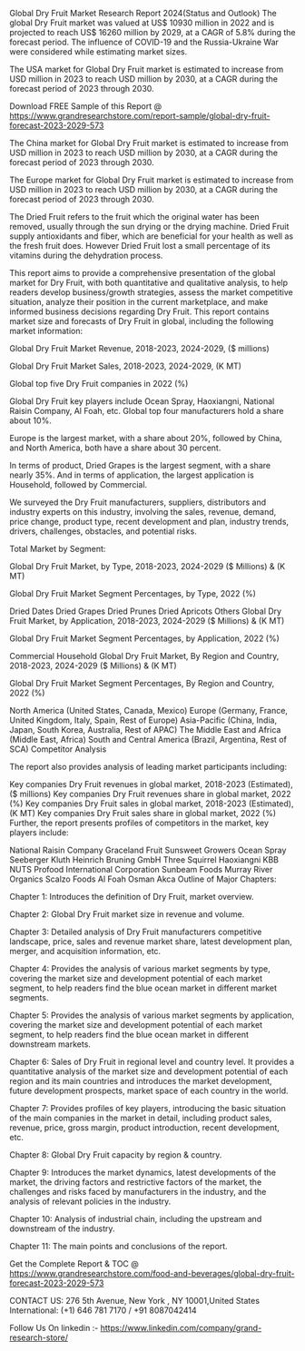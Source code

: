 Global Dry Fruit Market Research Report 2024(Status and Outlook)
The global Dry Fruit market was valued at US$ 10930 million in 2022 and is projected to reach US$ 16260 million by 2029, at a CAGR of 5.8% during the forecast period. The influence of COVID-19 and the Russia-Ukraine War were considered while estimating market sizes.

The USA market for Global Dry Fruit market is estimated to increase from USD million in 2023 to reach USD million by 2030, at a CAGR during the forecast period of 2023 through 2030.

Download FREE Sample of this Report @ https://www.grandresearchstore.com/report-sample/global-dry-fruit-forecast-2023-2029-573

The China market for Global Dry Fruit market is estimated to increase from USD million in 2023 to reach USD million by 2030, at a CAGR during the forecast period of 2023 through 2030.

The Europe market for Global Dry Fruit market is estimated to increase from USD million in 2023 to reach USD million by 2030, at a CAGR during the forecast period of 2023 through 2030.

The Dried Fruit refers to the fruit which the original water has been removed, usually through the sun drying or the drying machine. Dried Fruit supply antioxidants and fiber, which are beneficial for your health as well as the fresh fruit does. However Dried Fruit lost a small percentage of its vitamins during the dehydration process.

This report aims to provide a comprehensive presentation of the global market for Dry Fruit, with both quantitative and qualitative analysis, to help readers develop business/growth strategies, assess the market competitive situation, analyze their position in the current marketplace, and make informed business decisions regarding Dry Fruit. This report contains market size and forecasts of Dry Fruit in global, including the following market information:

Global Dry Fruit Market Revenue, 2018-2023, 2024-2029, ($ millions)

Global Dry Fruit Market Sales, 2018-2023, 2024-2029, (K MT)

Global top five Dry Fruit companies in 2022 (%)

Global Dry Fruit key players include Ocean Spray, Haoxiangni, National Raisin Company, Al Foah, etc. Global top four manufacturers hold a share about 10%.

Europe is the largest market, with a share about 20%, followed by China, and North America, both have a share about 30 percent.

In terms of product, Dried Grapes is the largest segment, with a share nearly 35%. And in terms of application, the largest application is Household, followed by Commercial.

We surveyed the Dry Fruit manufacturers, suppliers, distributors and industry experts on this industry, involving the sales, revenue, demand, price change, product type, recent development and plan, industry trends, drivers, challenges, obstacles, and potential risks.

Total Market by Segment:

Global Dry Fruit Market, by Type, 2018-2023, 2024-2029 ($ Millions) & (K MT)

Global Dry Fruit Market Segment Percentages, by Type, 2022 (%)

Dried Dates
Dried Grapes
Dried Prunes
Dried Apricots
Others
Global Dry Fruit Market, by Application, 2018-2023, 2024-2029 ($ Millions) & (K MT)

Global Dry Fruit Market Segment Percentages, by Application, 2022 (%)

Commercial
Household
Global Dry Fruit Market, By Region and Country, 2018-2023, 2024-2029 ($ Millions) & (K MT)

Global Dry Fruit Market Segment Percentages, By Region and Country, 2022 (%)

North America (United States, Canada, Mexico)
Europe (Germany, France, United Kingdom, Italy, Spain, Rest of Europe)
Asia-Pacific (China, India, Japan, South Korea, Australia, Rest of APAC)
The Middle East and Africa (Middle East, Africa)
South and Central America (Brazil, Argentina, Rest of SCA)
Competitor Analysis

The report also provides analysis of leading market participants including:

Key companies Dry Fruit revenues in global market, 2018-2023 (Estimated), ($ millions)
Key companies Dry Fruit revenues share in global market, 2022 (%)
Key companies Dry Fruit sales in global market, 2018-2023 (Estimated), (K MT)
Key companies Dry Fruit sales share in global market, 2022 (%)
Further, the report presents profiles of competitors in the market, key players include:

National Raisin Company
Graceland Fruit
Sunsweet Growers
Ocean Spray
Seeberger
Kluth
Heinrich Bruning GmbH
Three Squirrel
Haoxiangni
KBB NUTS
Profood International Corporation
Sunbeam Foods
Murray River Organics
Scalzo Foods
Al Foah
Osman Akca
Outline of Major Chapters:

Chapter 1: Introduces the definition of Dry Fruit, market overview.

Chapter 2: Global Dry Fruit market size in revenue and volume.

Chapter 3: Detailed analysis of Dry Fruit manufacturers competitive landscape, price, sales and revenue market share, latest development plan, merger, and acquisition information, etc.

Chapter 4: Provides the analysis of various market segments by type, covering the market size and development potential of each market segment, to help readers find the blue ocean market in different market segments.

Chapter 5: Provides the analysis of various market segments by application, covering the market size and development potential of each market segment, to help readers find the blue ocean market in different downstream markets.

Chapter 6: Sales of Dry Fruit in regional level and country level. It provides a quantitative analysis of the market size and development potential of each region and its main countries and introduces the market development, future development prospects, market space of each country in the world.

Chapter 7: Provides profiles of key players, introducing the basic situation of the main companies in the market in detail, including product sales, revenue, price, gross margin, product introduction, recent development, etc.

Chapter 8: Global Dry Fruit capacity by region & country.

Chapter 9: Introduces the market dynamics, latest developments of the market, the driving factors and restrictive factors of the market, the challenges and risks faced by manufacturers in the industry, and the analysis of relevant policies in the industry.

Chapter 10: Analysis of industrial chain, including the upstream and downstream of the industry.

Chapter 11: The main points and conclusions of the report.

Get the Complete Report & TOC @ https://www.grandresearchstore.com/food-and-beverages/global-dry-fruit-forecast-2023-2029-573

CONTACT US:
276 5th Avenue, New York , NY 10001,United States
International: (+1) 646 781 7170 / +91 8087042414

Follow Us On linkedin :- https://www.linkedin.com/company/grand-research-store/
